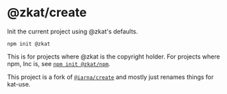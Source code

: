 # @zkat/create

Init the current project using @zkat's defaults.

```console
npm init @zkat
```

This is for projects
where @zkat is the copyright holder.  For projects where npm, Inc is, see
[`npm init @zkat/npm`](http://npmjs.com/package/@zkat/create-npm).

This project is a fork of [`@iarna/create`](https://npm.im/@iarna/create) and mostly just renames things for kat-use.
